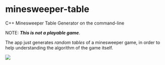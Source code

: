 # minesweeper-table
 C++ Minesweeper Table Generator on the command-line
 
 NOTE: ***This is not a playable game***. 
 
 The app just generates *random tables* of a minesweeper game, in order to help understanding the algorithm of the game itself.

<img src="https://seckinpoyraz.com/uploads/minesweeper-blog-result.gif">
